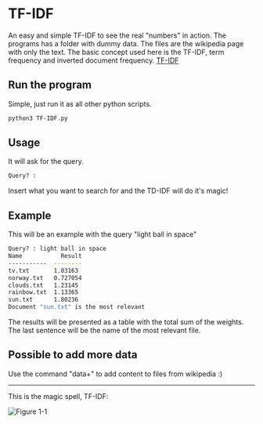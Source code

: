 # TF-IDF
An easy and simple TF-IDF to see the real "numbers" in action.
The programs has a folder with dummy data. The files are the wikipedia page with only the text.
The basic concept used here is the TF-IDF, term frequency and inverted document frequency. [TF-IDF](https://en.wikipedia.org/wiki/Tf%E2%80%93idf)
 
## Run the program
 
Simple, just run it as all other python scripts.
 
```bash
python3 TF-IDF.py
```

## Usage
 
It will ask for the query.
 
```bash
Query? :
```
Insert what you want to search for and the TD-IDF will do it's magic!
 
## Example
 
This will be an example with the query "light ball in space"
 
```bash
Query? : light ball in space
Name           Result
-----------  --------
tv.txt       1.03163
norway.txt   0.727054
clouds.txt   1.23145
rainbow.txt  1.13365
sun.txt      1.80236
Document "sun.txt" is the most relevant
```
The results will be presented as a table with the total sum of the weights. The last sentence will be the name of the most relevant file.


## Possible to add more data
Use the command "data+" to add content to files from wikipedia :)


---
This is the magic spell, TF-IDF: 

![Figure 1-1](https://wikimedia.org/api/rest_v1/media/math/render/svg/cb8cdf7f351b63973cee045cc98c9efcde04203a?raw=true "Figure 1-1")
 
 
